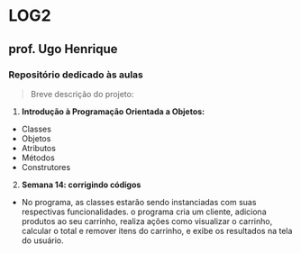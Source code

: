 # LOG2 
## prof. Ugo Henrique
### Repositório dedicado às aulas

> Breve descrição do projeto:

1. **Introdução à Programação Orientada a Objetos:**
- Classes
- Objetos
- Atributos
- Métodos
- Construtores

2. **Semana 14: corrigindo códigos**
- No programa, as classes estarão sendo instanciadas com suas respectivas funcionalidades. o programa cria um cliente, adiciona produtos ao seu carrinho, realiza ações como visualizar o carrinho, calcular o total e remover itens do carrinho, e exibe os resultados na tela do usuário.